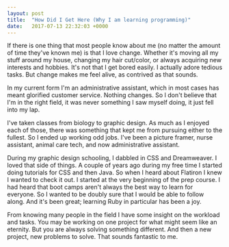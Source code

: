```yaml
---
layout: post
title:  "How Did I Get Here (Why I am learning programming)"
date:   2017-07-13 22:32:03 +0000
---
```



If there is one thing that most people know about me (no matter the amount of time they've known me) is that I love change. Whether it's moving all my stuff around my house, changing my hair cut/color, or always acquiring new interests and hobbies. It's not that I get bored easily. I actually adore tedious tasks. But change​ makes me feel alive, as contrived as that sounds. 

In my current form I'm an administrative assistant, which in most cases has meant glorified customer service. Nothing changes. So I don't believe that I'm in the right field, it was never something I saw myself doing, it just fell into my lap.
 
I've taken classes from biology to graphic design. As much as I enjoyed each of those, there was something that kept me from pursuing either to the fullest. So I ended up working odd jobs. I've been a picture framer, nurse assistant, animal care tech, and now administrative assistant. 

During my graphic design schooling, I dabbled in CSS and Dreamweaver. I loved that side of things. A couple of years ago during my free time I started doing tutorials for CSS and then Java. So when I heard about Flatiron I knew I wanted to check it out. I started at the very beginning of the prep course. I had heard that boot camps aren't​ always the best way to learn​ for everyone. So I wanted to be doubly sure that I would be able to follow along. And it's been great; learning Ruby in particular has been a joy.

From knowing many people in the field I have some insight on the workload and tasks. You may be working on one project for what might seem like an eternity. But you are always solving something different. And then a new project, new problems to solve. That sounds fantastic to me.


